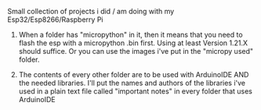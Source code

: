 Small collection of projects i did / am doing with my Esp32/Esp8266/Raspberry Pi

1. When a folder has "micropython" in it, then it means that you need to flash the esp with a
micropython .bin first. Using at least Version 1.21.X should suffice.
Or you can use the images i've put in the "micropy used" folder.


2. The contents of every other folder are to be used with ArduinoIDE AND the needed libraries.
I'll put the names and authors of the libraries i've used in a plain text file called "important notes"
in every folder that uses ArduinoIDE

